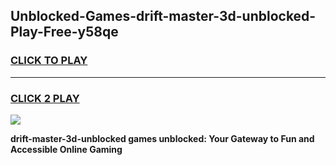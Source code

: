 
## Unblocked-Games-drift-master-3d-unblocked-Play-Free-y58qe
<h3>
<a href="https://premium76.site?title=drift-master-3d-unblocked&ref=18A1">CLICK TO PLAY</a></h3>
<hr>

<h3>
<a href="https://premium76.site?title=drift-master-3d-unblocked&ref=18A1">CLICK 2 PLAY</a>
  
</h3>

<a href="https://premium76.site?title=drift-master-3d-unblocked&ref=18A1"><img src="https://clearcache.store/games.png"></a>


**drift-master-3d-unblocked games unblocked: Your Gateway to Fun and Accessible Online Gaming**
